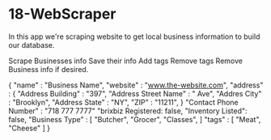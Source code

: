 # 18-WebScraper

In this app we're scraping website to get local business information to build our database.

Scrape Businesses info
Save their info
Add tags
Remove tags 
Remove Business info if desired.

 {
 	"name" : "Business Name",
 	"website" : "www.the-website.com",
 	"address" : {
 		"Address Building" : "397",
 		"Address Street Name" : " Ave",
 		"Addres City" : "Brooklyn", 
 		"Address State" : "NY",
 		"ZIP" :	"11211",
 		}
 	"Contact Phone Number" : "718 777 7777"
 	"brixbiz Registered: false,
 	"Inventory Listed": false,
 	"Business Type" : [
 		"Butcher",
 		"Grocer",
 		"Classes",
 		]
 	"tags" : [
 		"Meat",
 		"Cheese"
 		] 
 }
